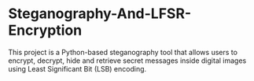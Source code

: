 # Steganography-And-LFSR-Encryption
This project is a Python-based steganography tool that allows users to encrypt, decrypt, hide and retrieve secret messages inside digital images using Least Significant Bit (LSB) encoding. 
